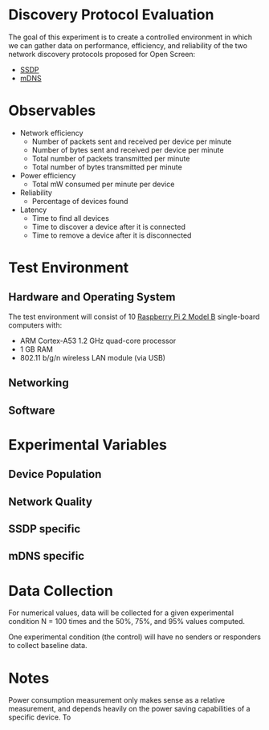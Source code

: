 # Discovery Protocol Evaluation

The goal of this experiment is to create a controlled environment in which we
can gather data on performance, efficiency, and reliability of the two network
discovery protocols proposed for Open Screen:

* [SSDP](../ssdp.md)
* [mDNS](../mdns.md)

# Observables

* Network efficiency
  * Number of packets sent and received per device per minute
  * Number of bytes sent and received per device per minute
  * Total number of packets transmitted per minute
  * Total number of bytes transmitted per minute
* Power efficiency
  * Total mW consumed per minute per device
* Reliability
  * Percentage of devices found
* Latency
  * Time to find all devices
  * Time to discover a device after it is connected
  * Time to remove a device after it is disconnected
  
# Test Environment


## Hardware and Operating System

The test environment will consist of 10
[Raspberry Pi 2 Model B](https://www.adafruit.com/product/2358)
single-board computers with:
* ARM Cortex-A53 1.2 GHz quad-core processor
* 1 GB RAM
* 802.11 b/g/n wireless LAN module (via USB)

## Networking

## Software

# Experimental Variables

## Device Population

## Network Quality

## SSDP specific

## mDNS specific

# Data Collection

For numerical values, data will be collected for a given experimental condition
N = 100 times and the 50%, 75%, and 95% values computed.

One experimental condition (the control) will have no senders or responders to
collect baseline data.

# Notes

Power consumption measurement only makes sense as a relative measurement, and
depends heavily on the power saving capabilities of a specific device.  To 




